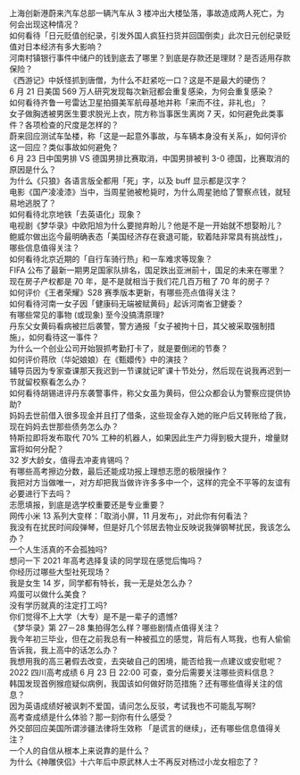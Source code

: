 上海创新港蔚来汽车总部一辆汽车从 3 楼冲出大楼坠落，事故造成两人死亡，为何会出现这种情况？  
如何看待「日元贬值创纪录，引发外国人疯狂扫货并回国倒卖」此次日元创纪录贬值对日本经济有多大影响？  
河南村镇银行事件中储户的钱到底去了哪里？到底是存款还是理财？是否适用存款保险？  
《西游记》中妖怪抓到唐僧，为什么不赶紧吃一口？这是不是最大的硬伤？  
6 月 21 日美国 569 万人研究发现每次新冠都会重复感染，为何会重复感染？  
如何看待齐鲁一号雷达卫星拍摄美军航母基地并称「来而不往，非礼也」？  
女子做胸透被男医生要求脱光上衣，院方称当事医生离岗 7 天，如何避免此类事件？各项检查的尺度是怎样的？  
蔚来回应测试车坠楼，称「这是一起意外事故，与车辆本身没有关系」，如何评价这一回应？类似事故如何避免？  
6 月 23 日中国男排 VS 德国男排比赛取消，中国男排被判 3-0 德国，比赛取消的原因是什么？  
为什么《只狼》各语言版全都用「死」字，以及 buff 显示都是汉字？  
电影《国产凌凌漆》当中，当周星驰被枪毙时，为什么周星驰给了警察点钱，就轻易地逃脱了？  
如何看待北京地铁「去英语化」现象？  
电视剧《梦华录》中欧阳旭为什么要抛弃盼儿？他是不是一开始就不想娶盼儿？  
鲍威尔做出迄今最明确表态「美国经济存在衰退可能，软着陆非常具有挑战性」，哪些信息值得关注？  
如何看待北京近期的「自行车骑行热」和一车难求等现象？  
FIFA 公布了最新一期男足国家队排名，国足跌出亚洲前十，国足的未来在哪里？  
现在房子产权都是 70 年，是不是就相当于我们花几百万租了 70 年的房子？  
如何评价《王者荣耀》S28 赛季版本更新，有哪些亮点值得关注？  
如何看待河南一女子因「健康码无端被赋黄码」起诉河南省卫健委？  
有哪些常见的事物 (或现象) 至今没搞清原理?  
丹东父女黄码看病被拦后袭警，警方通报「女子被拘十日，其父被采取强制措施」，如何看待这一事件？  
为什么一个创业公司开始狠抓考勤打卡了，就是要倒闭的节奏？  
如何评价蒋欣（华妃娘娘）在《甄嬛传》中的演技？  
辅导员因为专家查课那天我迟到一节课就记旷课十节处分，然后现在说我再迟到一节就留校察看怎么办？  
如何看待胡锡进评丹东袭警事件，称父女虽为黄码，但公众都会认为警察应提供协助?  
妈妈去世前借入很多现金并且打了借条，这些现金存入她的账户后又转账给了我，现在妈妈去世那些债务怎么办？  
特斯拉即将发布取代 70% 工种的机器人，如果因此生产力得到极大提升，增量财富将如何分配？  
32 岁大龄女，值得去冲麦肯锡吗？  
有哪些高考擦边分数，最后还能成功报上理想志愿的极限操作？  
我把对方当做唯一，对方却把我当做许许多多中一个，这样的完全不平等的友谊有必要进行下去吗？  
志愿填报，到底是选学校重要还是专业重要？  
网传小米 13 系列大变样：「取消小屏，11 月发布」，对此你有何看法？  
我没有在扰民时间段弹琴，但是好几个邻居去物业反映说我弹钢琴扰民，我该怎么办？  
一个人生活真的不会孤独吗?  
想问一下 2021 年高考选择复读的同学现在感觉后悔吗？  
你经历过哪些大型社死现场？  
我是女生 14 岁，同学都有特长，我一无是处怎么办？  
鸡蛋可以做什么美食？  
没有学历就真的注定打工吗?  
你们觉得不上大学（大专）是不是一辈子的遗憾?  
《梦华录》第 27－28 集拍得怎么样？哪些剧情点值得关注？  
我今年初三毕业，但在之前我总有一种被孤立的感觉，背后有人骂我，也有人偷偷告诉我，我上高中的话怎么办？  
我想用我的高三暑假去改变，去突破自己的困境，能否给我一点建议或安慰呢？  
2022 四川高考成绩 6 月 23 日 22:00 可查，查分后需要关注哪些资料信息？  
韩国发现首例猴痘疑似病例，我国该如何做好防范措施？还有哪些值得关注的信息？  
因为英语成绩好被讽刺不爱国，请问怎么反驳，考试我也不可能乱写啊?  
高考查成绩是什么体验？那一刻你有什么感受？  
外交部回应美国所谓涉疆法律将生效称 「是谎言的继续」，还有哪些信息值得关注？  
一个人的自信从根本上来说靠的是什么？  
为什么《神雕侠侣》十六年后中原武林人士不再反对杨过小龙女相恋了？  
